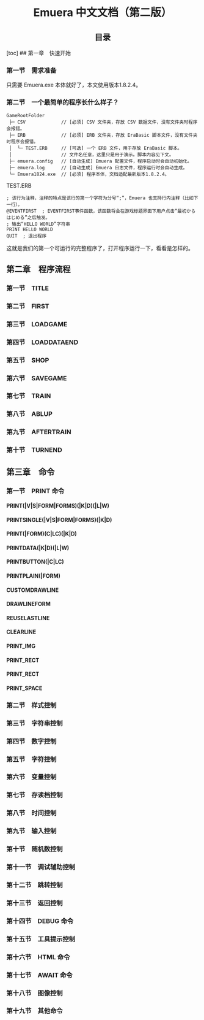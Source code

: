 <h1 align="center">Emuera 中文文档（第二版）</h1>
<h2 align="center">目录</h2>
[toc]
## 第一章　快速开始

### 第一节　需求准备

只需要 Emuera.exe 本体就好了，本文使用版本1.8.2.4。

### 第二节　一个最简单的程序长什么样子？

```
GameRootFolder
 ├─ CSV             // [必须] CSV 文件夹，存放 CSV 数据文件，没有文件夹时程序会报错。
 ├─ ERB             // [必须] ERB 文件夹，存放 EraBasic 脚本文件，没有文件夹时程序会报错。
 │  └─ TEST.ERB     // [可选] 一个 ERB 文件，用于存放 EraBasic 脚本。
 │                  // 文件名任意，这里只是用于演示。脚本内容见下文。
 ├─ emuera.config   // [自动生成] Emuera 配置文件，程序启动时会自动初始化。
 ├─ emuera.log      // [自动生成] Emuera 日志文件，程序运行时会自动生成。
 └─ Emuera1824.exe  // [必须] 程序本体，文档适配最新版本1.8.2.4。
```

TEST.ERB

```
; 该行为注释，注释的特点是该行的第一个字符为分号“;”，Emuera 也支持行内注释（比如下一行）。
@EVENTFIRST  ; EVENTFIRST事件函数，该函数将会在游戏标题界面下用户点击“最初からはじめる”之后触发。
; 输出“HELLO WORLD”字符串
PRINT HELLO WORLD
QUIT  ; 退出程序
```

这就是我们的第一个可运行的完整程序了，打开程序运行一下，看看是怎样的。

## 第二章　程序流程

### 第一节　TITLE

### 第二节　FIRST

### 第三节　LOADGAME

### 第四节　LOADDATAEND

### 第五节　SHOP

### 第六节　SAVEGAME

### 第七节　TRAIN

### 第八节　ABLUP

### 第九节　AFTERTRAIN

### 第十节　TURNEND

## 第三章　命令

### 第一节　PRINT 命令

#### PRINT(|V|S|FORM|FORMS)(|K|D)(|L|W)

#### PRINTSINGLE(|V|S|FORM|FORMS)(|K|D)

#### PRINT(|FORM)(C|LC)(|K|D)

#### PRINTDATA(|K|D)(|L|W)

#### PRINTBUTTON(|C|LC)

#### PRINTPLAIN(|FORM)

#### CUSTOMDRAWLINE

#### DRAWLINEFORM

#### REUSELASTLINE

#### CLEARLINE

#### PRINT_IMG

#### PRINT_RECT

#### PRINT_RECT

#### PRINT_SPACE

### 第二节　样式控制

### 第三节　字符串控制

### 第四节　数字控制

### 第五节　字符控制

### 第六节　变量控制

### 第七节　存读档控制

### 第八节　时间控制

### 第九节　输入控制

### 第十节　随机数控制

### 第十一节　调试辅助控制

### 第十二节　跳转控制

### 第十三节　返回控制

### 第十四节　DEBUG 命令

### 第十五节　工具提示控制

### 第十六节　HTML 命令

### 第十七节　AWAIT 命令

### 第十八节　图像控制

### 第十九节　其他命令